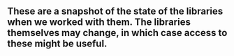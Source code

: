 ## These are a snapshot of the state of the libraries when we worked with them. The libraries themselves may change, in which case access to these might be useful.
